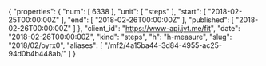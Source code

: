 {
  "properties": {
    "num": [
      6338
    ],
    "unit": [
      "steps"
    ],
    "start": [
      "2018-02-25T00:00:00Z"
    ],
    "end": [
      "2018-02-26T00:00:00Z"
    ],
    "published": [
      "2018-02-26T00:00:00Z"
    ]
  },
  "client_id": "https://www-api.jvt.me/fit",
  "date": "2018-02-26T00:00:00Z",
  "kind": "steps",
  "h": "h-measure",
  "slug": "2018/02/oyrx0",
  "aliases": [
    "/mf2/4a15ba44-3d84-4955-ac25-94d0b4b448ab/"
  ]
}
